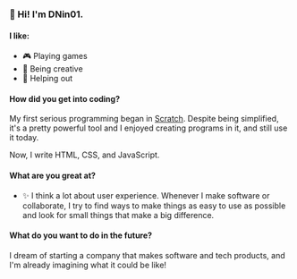 ### 👋 Hi! I'm DNin01.

#### I like:
- 🎮 Playing games
- 🎨 Being creative
- 🤝 Helping out

#### How did you get into coding?
My first serious programming began in [Scratch](https://scratch.mit.edu/). Despite being simplified, it's a pretty powerful tool and I enjoyed creating programs in it, and still use it today.

Now, I write HTML, CSS, and JavaScript.

#### What are you great at?
- ✨ I think a lot about user experience. Whenever I make software or collaborate, I try to find ways to make things as easy to use as possible and look for small things that make a big difference.

#### What do you want to do in the future?
I dream of starting a company that makes software and tech products, and I'm already imagining what it could be like!

